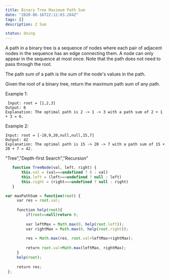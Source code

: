 ```yaml
---
title: Binary Tree Maximum Path Sum
date: "2020-06-16T22:12:03.284Z"
tags: []
description: 2 Sum

status: doing
---
```


A path in a binary tree is a sequence of nodes where each pair of adjacent nodes in the sequence has an edge connecting them. A node can only appear in the sequence at most once. Note that the path does not need to pass through the root.

The path sum of a path is the sum of the node's values in the path.

Given the root of a binary tree, return the maximum path sum of any path.

Example 1:

```
 Input: root = [1,2,3]
Output: 6
Explanation: The optimal path is 2 -> 1 -> 3 with a path sum of 2 + 1 + 3 = 6.

```

Example 2:

```
Input: root = [-10,9,20,null,null,15,7]
Output: 42
Explanation: The optimal path is 15 -> 20 -> 7 with a path sum of 15 + 20 + 7 = 42.

```

"Tree","Depth-first Search","Recursion"

```javascript
   function TreeNode(val, left, right) {
       this.val = (val===undefined ? 0 : val)
       this.left = (left===undefined ? null : left)
       this.right = (right===undefined ? null : right)
   }

var maxPathSum = function(root) {
     var res = root.val;
     
     function help(root){
         if(root==null)return 0;
         
         var leftMax = Math.max(0, help(root.left));
         var rightMax = Math.max(0, help(root.right));
         
         res = Math.max(res, root.val+leftMax+rightMax);
         
         return root.val+Math.max(leftMax, rightMax);
     }
     help(root);
     
     return res;
 };
 ​
```
